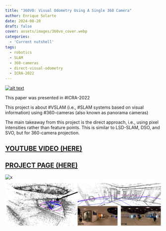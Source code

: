 ```yaml
---
title: "360VO: Visual Odometry Using A Single 360 Camera"
author: Enrique Solarte
date: 2024-08-20
draft: false
cover: assets/images/360vo_cover.webp
categories:
  - 'Current nutshell'
tags:
  - robotics
  - SLAM
  - 360-cameras
  - direct-visual-odometry
  - ICRA-2022
---
```


[![alt text](https://img.youtube.com/vi/6FZXevqsEzs/0.jpg)](https://www.youtube.com/watch?v=6FZXevqsEzs)

This paper was presented in #ICRA-2022 

This project is about #VSLAM (i.e., #SLAM systems based on visual information) using #360-cameras (also known as panorama cameras)

The main takeaway from this project is the direct approach, i.e., using pixel intensities rather than feature points. This is similar to LSD-SLAM, DSO, and SVO, but for 360-camera projection. 


## [YOUTUBE VIDEO (HERE)](https://www.youtube.com/watch?v=6FZXevqsEzs) 

## [PROJECT PAGE (HERE)](https://huajianup.github.io/research/360VO/) 

![x](gif.gif)
![x](cover.webp)
